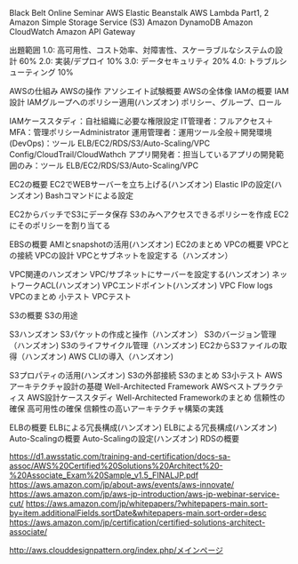 Black Belt Online Seminar
  AWS Elastic Beanstalk
AWS Lambda Part1, 2
Amazon Simple Storage Service (S3)
Amazon DynamoDB
Amazon CloudWatch
Amazon API Gateway

出題範囲
  1.0: 高可用性、コスト効率、対障害性、スケーラブルなシステムの設計 60%
  2.0: 実装/デプロイ  10%
  3.0: データセキュリティ  20%
  4.0: トラブルシューティング  10%

AWSの仕組み
AWSの操作
アソシエイト試験概要
AWSの全体像
IAMの概要
IAM設計
IAMグループへのポリシー適用(ハンズオン) ポリシー、グループ、ロール

IAMケーススタディ：自社組織に必要な権限設定
  IT管理者：フルアクセス＋MFA：管理ポリシーAdministrator
  運用管理者：運用ツール全般＋開発環境(DevOps)：ツール ELB/EC2/RDS/S3/Auto-Scaling/VPC Config/CloudTrail/CloudWathch
  アプリ開発者：担当しているアプリの開発範囲のみ：ツール ELB/EC2/RDS/S3/Auto-Scaling/VPC 

EC2の概要
  EC2でWEBサーバーを立ち上げる(ハンズオン)
  Elastic IPの設定(ハンズオン)
  Bashコマンドによる設定
  
  EC2からバッチでS3にデータ保存
  S3のみへアクセスできるポリシーを作成
  EC2にそのポリシーを割り当てる

EBSの概要
  AMIとsnapshotの活用(ハンズオン)
  EC2のまとめ
  VPCの概要
  VPCとの接続
  VPCの設計
  VPCとサブネットを設定する（ハンズオン）

VPC関連のハンズオン
  VPC/サブネットにサーバーを設定する(ハンズオン)
  ネットワークACL(ハンズオン)
  VPCエンドポイント(ハンズオン)
  VPC Flow logs
  VPCのまとめ
  小テスト VPCテスト

S3の概要
S3の用途

S3ハンズオン
  S3パケットの作成と操作（ハンズオン）
  S3のバージョン管理（ハンズオン)
  S3のライフサイクル管理（ハンズオン)
  EC2からS3ファイルの取得（ハンズオン)
  AWS CLIの導入（ハンズオン)

  S3プロパティの活用(ハンズオン)
S3の外部接続
S3のまとめ
S3小テスト
AWSアーキテクチャ設計の基礎
Well-Architected Framework
AWSベストプラクティス
AWS設計ケーススタディ
Well-Architected Frameworkのまとめ
信頼性の確保
高可用性の確保
信頼性の高いアーキテクチャ構築の実践

ELBの概要
  ELBによる冗長構成(ハンズオン)
  ELBによる冗長構成(ハンズオン)
  Auto-Scalingの概要
  Auto-Scalingの設定(ハンズオン)
  RDSの概要

https://d1.awsstatic.com/training-and-certification/docs-sa-assoc/AWS%20Certified%20Solutions%20Architect%20-%20Associate_Exam%20Sample_v1.5_FINALJP.pdf
https://aws.amazon.com/jp/about-aws/events/aws-innovate/
https://aws.amazon.com/jp/aws-jp-introduction/aws-jp-webinar-service-cut/
https://aws.amazon.com/jp/whitepapers/?whitepapers-main.sort-by=item.additionalFields.sortDate&whitepapers-main.sort-order=desc
https://aws.amazon.com/jp/certification/certified-solutions-architect-associate/

http://aws.clouddesignpattern.org/index.php/メインページ
